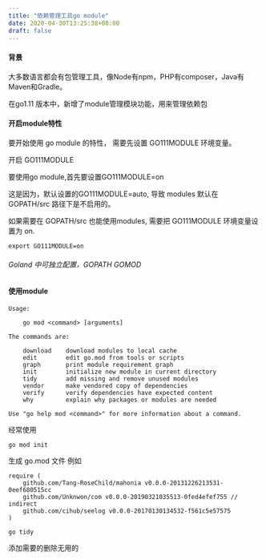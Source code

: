 ```yaml
---
title: "依赖管理工具go module"
date: 2020-04-30T13:25:38+08:00
draft: false
---
```


#### 背景

大多数语言都会有包管理工具，像Node有npm，PHP有composer，Java有Maven和Gradle。

在go1.11 版本中，新增了module管理模块功能，用来管理依赖包

#### 开启module特性

要开始使用 go module 的特性， 需要先设置 GO111MODULE 环境变量。

开启 GO111MODULE

要使用go module,首先要设置GO111MODULE=on

这是因为，默认设置的GO111MODULE=auto, 导致 modules 默认在 GOPATH/src 路径下是不启用的。

如果需要在 GOPATH/src 也能使用modules, 需要把 GO111MODULE 环境变量设置为 on.

```
export GO111MODULE=on
```

###### Goland 中可独立配置，GOPATH GOMOD

#### 使用module

```
Usage:

	go mod <command> [arguments]

The commands are:

	download    download modules to local cache
	edit        edit go.mod from tools or scripts
	graph       print module requirement graph
	init        initialize new module in current directory
	tidy        add missing and remove unused modules
	vendor      make vendored copy of dependencies
	verify      verify dependencies have expected content
	why         explain why packages or modules are needed

Use "go help mod <command>" for more information about a command.
```

经常使用 

```
go mod init 
```
生成 go.mod 文件 例如

```
require (
	github.com/Tang-RoseChild/mahonia v0.0.0-20131226213531-0eef680515cc
	github.com/Unknwon/com v0.0.0-20190321035513-0fed4efef755 // indirect
	github.com/cihub/seelog v0.0.0-20170130134532-f561c5e57575
)
```

```
go tidy 
```
添加需要的删除无用的


